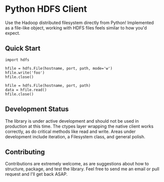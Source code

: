 Python HDFS Client
==================

Use the Hadoop distributed filesystem directly from Python! Implemented as
a file-like object, working with HDFS files feels similar to how you'd expect.

Quick Start
-----------

    import hdfs

    hfile = hdfs.File(hostname, port, path, mode='w')
    hfile.write('foo')
    hfile.close()

    hfile = hdfs.File(hostname, port, path)
    data = hfile.read()
    hfile.close()

Development Status
------------------

The library is under active development and should not be used in production
at this time. The ctypes layer wrapping the native client works correctly, as
do critical methods like read and write. Areas under development include
iteration, a Filesystem class, and general polish.

Contributing
------------

Contributions are extremely welcome, as are suggestions about how to structure,
package, and test the library. Feel free to send me an email or pull request
and I'll get back ASAP.